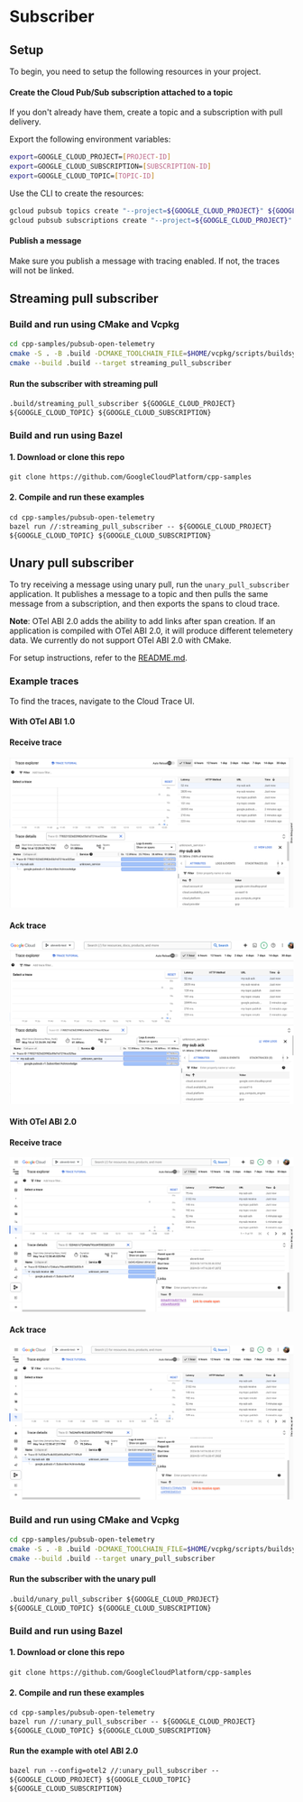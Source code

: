 # Subscriber

## Setup

To begin, you need to setup the following resources in your project.

#### Create the Cloud Pub/Sub subscription attached to a topic

If you don't already have them, create a topic and a subscription with pull
delivery.

Export the following environment variables:

```sh
export=GOOGLE_CLOUD_PROJECT=[PROJECT-ID]
export=GOOGLE_CLOUD_SUBSCRIPTION=[SUBSCRIPTION-ID]
export=GOOGLE_CLOUD_TOPIC=[TOPIC-ID]
```

Use the CLI to create the resources:

```sh
gcloud pubsub topics create "--project=${GOOGLE_CLOUD_PROJECT}" ${GOOGLE_CLOUD_TOPIC}
gcloud pubsub subscriptions create "--project=${GOOGLE_CLOUD_PROJECT}" "--topic=${GOOGLE_CLOUD_TOPIC}" ${GOOGLE_CLOUD_SUBSCRIPTION}
```

#### Publish a message

Make sure you publish a message with tracing enabled. If not, the traces will
not be linked.

## Streaming pull subscriber

### Build and run using CMake and Vcpkg

```sh
cd cpp-samples/pubsub-open-telemetry
cmake -S . -B .build -DCMAKE_TOOLCHAIN_FILE=$HOME/vcpkg/scripts/buildsystems/vcpkg.cmake -G Ninja
cmake --build .build --target streaming_pull_subscriber
```

#### Run the subscriber with streaming pull

```shell
.build/streaming_pull_subscriber ${GOOGLE_CLOUD_PROJECT} ${GOOGLE_CLOUD_TOPIC} ${GOOGLE_CLOUD_SUBSCRIPTION}
```

### Build and run using Bazel

#### 1. Download or clone this repo

```shell
git clone https://github.com/GoogleCloudPlatform/cpp-samples
```

#### 2. Compile and run these examples

```shell
cd cpp-samples/pubsub-open-telemetry
bazel run //:streaming_pull_subscriber -- ${GOOGLE_CLOUD_PROJECT} ${GOOGLE_CLOUD_TOPIC} ${GOOGLE_CLOUD_SUBSCRIPTION}
```

## Unary pull subscriber

To try receiving a message using unary pull, run the `unary_pull_subscriber`
application. It publishes a message to a topic and then pulls the same message
from a subscription, and then exports the spans to cloud trace.

**Note**: OTel ABI 2.0 adds the ability to add links after span creation. If an
application is compiled with OTel ABI 2.0, it will produce different telemetery
data. We currently do not support OTel ABI 2.0 with CMake.

For setup instructions, refer to the [README.md](README.md).

### Example traces

To find the traces, navigate to the Cloud Trace UI.

#### With OTel ABI 1.0

#### Receive trace

![Screenshot of the receive span in the Cloud Trace UI.](assets/unary_receive_span.png)

#### Ack trace

![Screenshot of the ack span in the Cloud Trace UI.](assets/unary_ack_span.png)

#### With OTel ABI 2.0

#### Receive trace

![Screenshot of the receive span in the Cloud Trace UI.](assets/otel2/unary_receive_span.png)

#### Ack trace

![Screenshot of the ack span in the Cloud Trace UI.](assets/otel2/unary_ack_span.png)

### Build and run using CMake and Vcpkg

```sh
cd cpp-samples/pubsub-open-telemetry
cmake -S . -B .build -DCMAKE_TOOLCHAIN_FILE=$HOME/vcpkg/scripts/buildsystems/vcpkg.cmake -G Ninja
cmake --build .build --target unary_pull_subscriber
```

#### Run the subscriber with the unary pull

```shell
.build/unary_pull_subscriber ${GOOGLE_CLOUD_PROJECT} ${GOOGLE_CLOUD_TOPIC} ${GOOGLE_CLOUD_SUBSCRIPTION}
```

### Build and run using Bazel

#### 1. Download or clone this repo

```shell
git clone https://github.com/GoogleCloudPlatform/cpp-samples
```

#### 2. Compile and run these examples

```shell
cd cpp-samples/pubsub-open-telemetry
bazel run //:unary_pull_subscriber -- ${GOOGLE_CLOUD_PROJECT} ${GOOGLE_CLOUD_TOPIC} ${GOOGLE_CLOUD_SUBSCRIPTION}
```

#### Run the example with otel ABI 2.0

```shell
bazel run --config=otel2 //:unary_pull_subscriber -- ${GOOGLE_CLOUD_PROJECT} ${GOOGLE_CLOUD_TOPIC} ${GOOGLE_CLOUD_SUBSCRIPTION}
```
